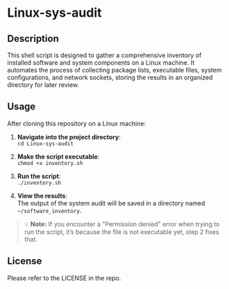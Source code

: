 # Linux-sys-audit

## Description

This shell script is designed to gather a comprehensive inventory of installed software and system components on a Linux machine. It automates the process of collecting package lists, executable files, system configurations, and network sockets, storing the results in an organized directory for later review. 

## Usage

After cloning this repository on a Linux machine:

1. **Navigate into the project directory**:  
   `cd Linux-sys-audit`

2. **Make the script executable**:  
   `chmod +x inventory.sh`

3. **Run the script**:  
   `./inventory.sh`

4. **View the results**:  
   The output of the system audit will be saved in a directory named `~/software_inventory`.

> 💡 **Note:** If you encounter a "Permission denied" error when trying to run the script, it’s because the file is not executable yet, step 2 fixes that.

## License 

Please refer to the LICENSE in the repo.
